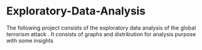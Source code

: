 # Exploratory-Data-Analysis
The following project consists of the exploratory data analysis of the global terrorism attack . It consists of graphs and distribution for analysis purpose with some insights
